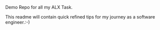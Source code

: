Demo Repo for all my ALX Task.

This readme will contain quick refined tips for my journey as a software engineer.:-)

